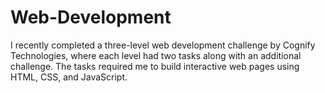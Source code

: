# Web-Development
I recently completed a three-level web development challenge by Cognify Technologies, where each level had two tasks along with an additional challenge. The tasks required me to build interactive web pages using HTML, CSS, and JavaScript.
